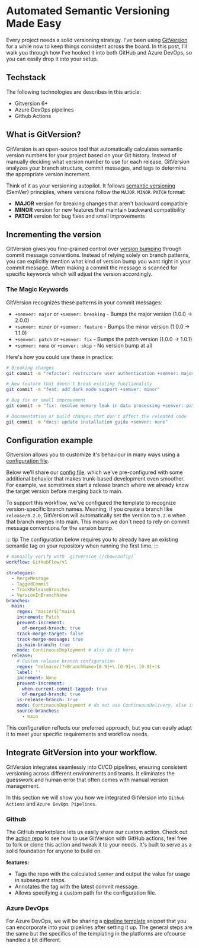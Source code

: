 # Automated Semantic Versioning Made Easy

Every project needs a solid versioning strategy. I’ve been using [GitVersion][gitversion-docs] for a while now to keep things consistent across the board. In this post, I’ll walk you through how I’ve hooked it into both GitHub and Azure DevOps, so you can easily drop it into your setup.

## Techstack

The following technologies are describes in this article:

- Gitversion 6+
- Azure DevOps pipelines
- Github Actions

## What is GitVersion?

GitVersion is an open-source tool that automatically calculates semantic version numbers for your project based on your Git history. Instead of manually deciding what version number to use for each release, GitVersion analyzes your branch structure, commit messages, and tags to determine the appropriate version increment.

Think of it as your versioning autopilot. It follows [semantic versioning][semantic-version] (SemVer) principles, where versions follow the `MAJOR.MINOR.PATCH` format:
- **MAJOR** version for breaking changes that aren't backward compatible
- **MINOR** version for new features that maintain backward compatibility  
- **PATCH** version for bug fixes and small improvements

## Incrementing the version

GitVersion gives you fine-grained control over [version bumping][increment-version] through commit message conventions. Instead of relying solely on branch patterns, you can explicitly mention what kind of version bump you want right in your commit message. When making a commit the message is scanned for specific keywords which will adjust the version accordingly.

### The Magic Keywords

GitVersion recognizes these patterns in your commit messages:

- `+semver: major` or `+semver: breaking` - Bumps the major version (1.0.0 → 2.0.0)
- `+semver: minor` or `+semver: feature` - Bumps the minor version (1.0.0 → 1.1.0)  
- `+semver: patch` or `+semver: fix` - Bumps the patch version (1.0.0 → 1.0.1)
- `+semver: none` or `+semver: skip` - No version bump at all

Here's how you could use these in practice:

````bash
# Breaking changes
git commit -m "refactor: restructure user authentication +semver: major"

# New feature that doesn't break existing functionality
git commit -m "feat: add dark mode support +semver: minor"

# Bug fix or small improvement
git commit -m "fix: resolve memory leak in data processing +semver: patch"

# Documentation or build changes that don't affect the released code
git commit -m "docs: update installation guide +semver: none"
````

## Configuration example

Gitversion allows you to customize it's behaviour in many ways using a [configuration file][gitversion-config].

Below we'll share our [config file][gitversion-custom-example], which we've pre-configured with some additional behavior that makes trunk-based development even smoother. For example, we sometimes start a release branch where we already know the target version before merging back to main. 

To support this workflow, we've configured the template to recognize version-specific branch names. Meaning, if you create a branch like `release/0.2.0`, GitVersion will automatically set the version to `0.2.0` when that branch merges into main. This means we don`t need to rely on commit message conventions for the version bump.

::: tip
The configuration below requires you to already have an existing semantic tag on your repository when running the first time.
:::

```yml
# manually verify with `gitversion (/showconfig)`
workflow: GitHubFlow/v1

strategies:
  - MergeMessage
  - TaggedCommit
  - TrackReleaseBranches
  - VersionInBranchName
branches:
  main:
    regex: ^master$|^main$
    increment: Patch
    prevent-increment:
      of-merged-branch: true
    track-merge-target: false
    track-merge-message: true
    is-main-branch: true
    mode: ContinuousDeployment # also do it here
  release:
    # Custom release branch configuration
    regex: ^release/(?<BranchName>[0-9]+\.[0-9]+\.[0-9]+)$
    label: ''
    increment: None
    prevent-increment:
      when-current-commit-tagged: true
      of-merged-branch: true
    is-release-branch: true
    mode: ContinuousDeployment # do not use ContinuousDelivery, else it will increment the version with a suffix on each commit.
    source-branches:
      - main
```

This configuration reflects our preferred approach, but you can easily adapt it to meet your specific requirements and workflow needs.

## Integrate GitVersion into your workflow.

GitVersion integrates seamlessly into CI/CD pipelines, ensuring consistent versioning across different environments and teams. It eliminates the guesswork and human error that often comes with manual version management.

In this section we will show you how we integrated GitVersion into `Github Actions` and `Azure DevOps Pipelines`.

### Github

The GitHub marketplace lets us easily share our custom action. Check out the [action repo][gitversion-custom-action-repo] to see how to use GitVersion with GitHub actions, feel free to fork or clone this action and tweak it to your needs. It's built to serve as a solid foundation for anyone to build on.

**features:**
- Tags the repo with the calculated `SemVer` and output the value for usage in subsequent steps.
- Annotates the tag with the latest commit message.
- Allows specifying a custom path for the configuration file.

### Azure DevOps

For Azure DevOps, we will be sharing a [pipeline template][pipeline template] snippet that you can encorporate into your pipelines after setting it up. The general steps are the same but the specifics of the templating in the platforms are ofcourse handled a bit different.


[increment-version]: https://gitversion.net/docs/reference/version-increments
[gitversion-docs]: https://gitversion.net/docs
[gitversion-config]: https://gitversion.net/docs/reference/configuration
[gitversion-custom-action-repo]: https://github.com/michielvha/gitversion-tag-action/tree/main
[gitversion-custom-example]: https://github.com/michielvha/gitversion-tag-action/blob/main/gitversion.example.yml
[semantic-version]: https://semver.org/
[pipeline template]: https://github.com/michielvha/pipeline-templates
